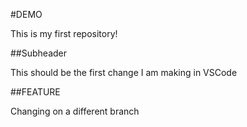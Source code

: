 #DEMO

This is my first repository!

##Subheader

This should be the first change I am making in VSCode

##FEATURE

Changing on a different branch

